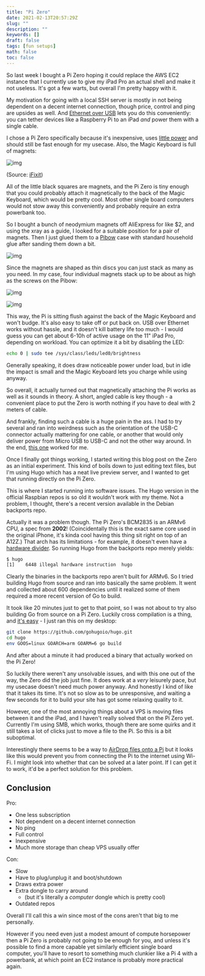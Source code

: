 ```yaml
---
title: "Pi Zero"
date: 2021-02-13T20:57:29Z
slug: ""
description: ""
keywords: []
draft: false
tags: [fun setups]
math: false
toc: false
---
```


So last week I bought a Pi Zero hoping it could replace the AWS EC2 instance that I currently use to give my iPad Pro an actual shell and make it not useless. It's got a few warts, but overall I'm pretty happy with it.

My motivation for going with a local SSH server is mostly in not being dependent on a decent internet connection, though  price, control and ping are upsides as well. And [Ethernet over USB](https://marcelwiget.blog/2018/12/02/tether-rpi-to-ipad-pro-via-ethernet-over-usb-c/) lets you do this conveniently: you can tether devices like a Raspberry Pi to an iPad *and* power them with a single cable.



I chose a Pi Zero specifically because it's inexpensive, uses [little power](https://www.jeffgeerling.com/blogs/jeff-geerling/raspberry-pi-zero-power) and should still be fast enough for my usecase. Also, the Magic Keyboard is full of magnets:

![img](https://valkyrie.cdn.ifixit.com/media/2020/05/07123026/MagicKeyboard_X_watermarked-scaled.jpg)

(Source: [iFixit](https://ifixit.com/News/41291/dang-the-ipad-pro-magic-keyboard-looks-cool-in-x-rays))

All of the little black squares are magnets, and the Pi Zero is tiny enough that you could probably attach it magnetically to the back of the Magic Keyboard, which would be pretty cool. Most other single board computers would not stow away this conveniently and probably require an extra powerbank too.

So I bought a bunch of neodymium magnets off AliExpress for like $2, and using the xray as a guide, I looked for a suitable position for a pair of magnets. Then I just glued them to a [Pibow](https://shop.pimoroni.com/products/pibow-zero-w) case with standard household glue after sanding them down a bit.

![img](../glue.jpg)

Since the magnets are shaped as thin discs you can just stack as many as you need. In my case, four individual magnets stack up to be about as high as the screws on the Pibow:

![img](../height.jpg)



![img](../placed.jpg)

This way, the Pi is sitting flush against the back of the Magic Keyboard and won't budge. It's also easy to take off or put back on. USB over Ethernet works without hassle, and it doesn't kill battery life too much - I would guess you can get about 6-10h of active usage on the 11" iPad Pro, depending on workload. You can optimize it a bit by disabling the LED:

```bash
echo 0 | sudo tee /sys/class/leds/led0/brightness
```

Generally speaking, it does draw noticeable power under load, but in idle the impact is small and the Magic Keyboard lets you charge while using anyway.

So overall, it actually turned out that magnetically attaching the Pi works as well as it sounds in theory. A short, angled cable is key though - a convenient place to put the Zero is worth nothing if you have to deal with 2 meters of cable.

And frankly, finding such a cable is a huge pain in the ass. I had to try several and ran into weirdness such as the orientation of the USB-C connector actually mattering for one cable, or another that would only deliver power from Micro USB to USB-C and not the other way around. In the end, [this one](https://www.amazon.de/-/en/Duttek-Adapter-MacBook-Android-Devices-black/dp/B078163B16/) worked for me.

Once I finally got things working, I started writing this blog post on the Zero as an initial experiment. This kind of boils down to just editing text files, but I'm using Hugo which has a neat live preview server, and I wanted to get that running directly on the Pi Zero.

This is where I started running into software issues. The Hugo version in the official Raspbian repos is so old it wouldn't work with my theme. Not a problem, I thought, there's a recent version available in the Debian backports repo. 

Actually it was a problem though. The Pi Zero's BCM2835 is an ARMv6 CPU, a spec from **2002**! (Coincidentally this is the exact same core used in the original iPhone, it's kinda cool having this thing sit right on top of an A12Z.) That arch has its limitations - for example, it doesn't even have a [hardware divider](https://blog.regehr.org/archives/793). So running Hugo from the backports repo merely yields:

```bash
$ hugo
[1]    6448 illegal hardware instruction  hugo
```

Clearly the binaries in the backports repo aren't built for ARMv6. So I tried building Hugo from source and ran into basically the same problem. It went and collected about 600 dependencies until it realized some of them required a more recent version of Go to build.

It took like 20 minutes just to get to that point, so I was not about to try also building Go from source on a Pi Zero. Luckily cross compilation is a thing, and [it's easy](https://www.thepolyglotdeveloper.com/2017/04/cross-compiling-golang-applications-raspberry-pi/) - I just ran this on my desktop:

```bash
git clone https://github.com/gohugoio/hugo.git
cd hugo
env GOOS=linux GOARCH=arm GOARM=6 go build
```

And after about a minute it had produced a binary that actually worked on the Pi Zero!

So luckily there weren't any unsolvable issues, and with this one out of the way, the Zero did the job just fine. It does work at a *very* leisurely pace, but my usecase doesn't need much power anyway. And honestly I kind of like that it takes its time. It's not so slow as to be unresponsive, and waiting a few seconds for it to build your site has got some relaxing quality to it.

However, one of the most annoying things about a VPS is moving files between it and the iPad, and I haven't really solved that on the Pi Zero yet. Currently I'm using SMB, which works, though there are some quirks and it still takes a lot of clicks just to move a file to the Pi. So this is a bit suboptimal.

Interestingly there seems to be a way to [AirDrop files onto a Pi](https://owlink.org/2019/05/16/howto-use-airdrop-on-raspberry-pi-3.html) but it looks like this would prevent you from connecting the Pi to the internet using Wi-Fi. I might look into whether that can be solved at a later point. If I can get it to work, it'd be a perfect solution for this problem.

## Conclusion

Pro:

* One less subscription
* Not dependent on a decent internet connection
* No ping
* Full control
* Inexpensive
* Much more storage than cheap VPS usually offer

Con:

* Slow
* Have to plug/unplug it and boot/shutdown
* Draws extra power
* Extra dongle to carry around
	* (but it's literally a *computer* dongle which is pretty cool)
* Outdated repos

Overall I'll call this a win since most of the cons aren't that big to me personally. 

However if you need even just a modest amount of compute horsepower then a Pi Zero is probably not going to be enough for you, and unless it's possible to find a more capable yet similarly efficient single board computer, you'll have to resort to something much clunkier like a Pi 4 with a powerbank, at which point an EC2 instance is probably more practical again.

